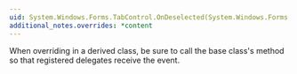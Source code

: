 ```yaml
---
uid: System.Windows.Forms.TabControl.OnDeselected(System.Windows.Forms.TabControlEventArgs)
additional_notes.overrides: *content
---
```


<p>When overriding <xref href="System.Windows.Forms.TabControl.OnDeselected(System.Windows.Forms.TabControlEventArgs)"></xref> in a derived class, be sure to call the base class's <xref href="System.Windows.Forms.TabControl.OnDeselected(System.Windows.Forms.TabControlEventArgs)"></xref> method so that registered delegates receive the event.</p>


